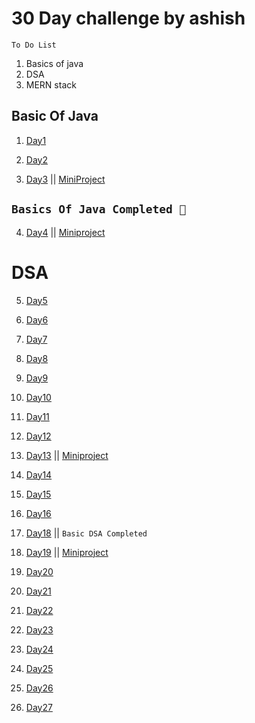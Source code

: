 # 30 Day challenge by ashish

`To Do List`

1. Basics of java
2. DSA
3. MERN stack

## Basic Of Java

1. [Day1](./Day_1/basics_of_java/readme.md)

2. [Day2](./Day_2/readme.md)

3. [Day3](./Day_3/readme.md) || [MiniProject](./Day_3/miniproject/Guess_number.java)

## `Basics Of Java Completed 🎯`

4. [Day4](./Day_4/readme.md) || [Miniproject](./Day_4/Minproject/calculator/calculator.java)

# DSA

5. [Day5](./Day_5/readme.md)

6. [Day6](./Day_6/readme.md)

7. [Day7](./Day_7/readme.md)

8. [Day8](./Day_8/readme.md)

9. [Day9](./Day_9/readme.md)

10. [Day10](./Day_10/readme.md)

11. [Day11](./Day_11/readme.md)

12. [Day12](./Day_12/readme.md)

13. [Day13](./Day_13/readme.md) || [Miniproject](./Day_13/miniproject/make_sentence.java)

14. [Day14](./Day_14/readme.md)

15. [Day15](./Day_15/readme.md)

16. [Day16](./Day_16/readme.md)

17. [Day18](./Day_18/readme.md) || `Basic DSA Completed`

18. [Day19](./Day_19/readme.md) || [Miniproject](./Day_19/readme.md)

19. [Day20](./Day_20/readme.md)

20. [Day21](./Day_21/readme.md)

21. [Day22](./Day_22/readme.md)

22. [Day23](./Day_23/readme.md)

23. [Day24](./Day_24/readme.md)

24. [Day25](./Day_25/readme.md)

24. [Day26](./Day_26/readme.md)

25. [Day27](./Day_27/readme.md)